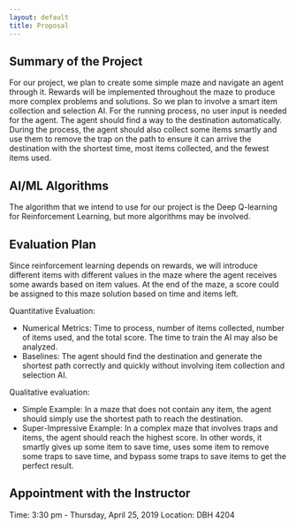 ```yaml
---
layout: default
title: Proposal
---
```

## Summary of the Project

For our project, we plan to create some simple maze and navigate an agent through it. Rewards will be implemented throughout the maze to produce more complex problems and solutions. So we plan to involve a smart item collection and selection AI. For the running process, no user input is needed for the agent. The agent should find a way to the destination automatically. During the process, the agent should also collect some items smartly and use them to remove the trap on the path to ensure it can arrive the destination with the shortest time, most items collected, and the fewest items used.
 
## AI/ML Algorithms

The algorithm that we intend to use for our project is the Deep Q-learning for Reinforcement Learning, but more algorithms may be involved.
 
## Evaluation Plan

Since reinforcement learning depends on rewards, we will introduce different items with different values in the maze where the agent receives some awards based on item values. At the end of the maze, a score could be assigned to this maze solution based on time and items left. 

Quantitative Evaluation:

- Numerical Metrics: Time to process, number of items collected, number of items used, and the total score. The time to train the AI may also be analyzed.
- Baselines: The agent should find the destination and generate the shortest path correctly and quickly without involving item collection and selection AI.

Qualitative evaluation:

- Simple Example: In a maze that does not contain any item, the agent should simply use the shortest path to reach the destination.
- Super-Impressive Example: In a complex maze that involves traps and items, the agent should reach the highest score. In other words, it smartly gives up some item to save time, uses some item to remove some traps to save time, and bypass some traps to save items to get the perfect result.

## Appointment with the Instructor
Time: 3:30 pm - Thursday, April 25, 2019
Location: DBH 4204
